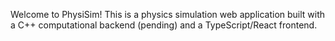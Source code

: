 Welcome to PhysiSim!
This is a physics simulation web application built with a C++ computational backend (pending) and a TypeScript/React frontend.


